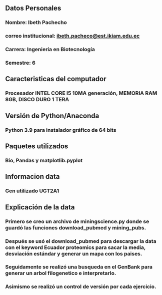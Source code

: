 ## Datos Personales 
### Nombre: Ibeth Pachecho 
### correo institucional: ibeth.pacheco@est.ikiam.edu.ec
### Carrera: Ingeniería en Biotecnología 
### Semestre: 6

## Caracteristicas del computador 
### Procesador INTEL CORE I5 10MA generación, MEMORIA RAM 8GB, DISCO DURO 1 TERA
## Versión de Python/Anaconda 
### Python 3.9  para instalador gráfico de 64 bits
## Paquetes utilizados 
### Bio, Pandas y matplotlib.pyplot
## Informacion data 
### Gen utilizado UGT2A1 
## Explicación de la data
### Primero se creo un archivo de miningscience.py donde se guardó las funciones  download_pubmed y mining_pubs. 
### Después se usó el download_pubmed para descargar la data con el keyword Ecuador proteomics para sacar la media, desviación estándar y generar un mapa con los paises.
### Seguidamente se realizó una busqueda en el GenBank para generar un arbol filogenetico e interpretarlo.
### Asimismo se realizó un control de versión por cada ejercicio.
